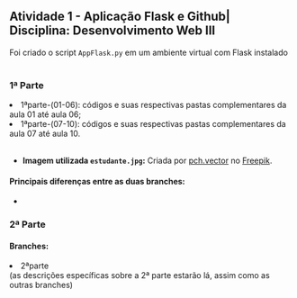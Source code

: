 <h2>Atividade 1 - Aplicação Flask e Github| Disciplina: Desenvolvimento Web III</h2>
Foi criado o script <code>AppFlask.py</code> em um ambiente virtual com Flask instalado<br><br>

<h3>1ª Parte</h3>
<li>1ªparte-(01-06): códigos e suas respectivas pastas complementares da aula 01 até aula 06;</li>
<li>1ªparte-(07-10): códigos e suas respectivas pastas complementares da aula 07 até aula 10.</li> <br>

- **Imagem utilizada <code>estudante.jpg</code>:** Criada por [pch.vector](https://www.freepik.com/author/pch-vector) no [Freepik](https://www.freepik.com).

<h4>Principais diferenças entre as duas branches:</h4>
<ul>
  <li>
</ul>

<h3>2ª Parte</h3>
<h4>Branches:</h4>
<li>2ªparte</li>
(as descrições específicas sobre a 2ª parte estarão lá, assim como as outras branches)
